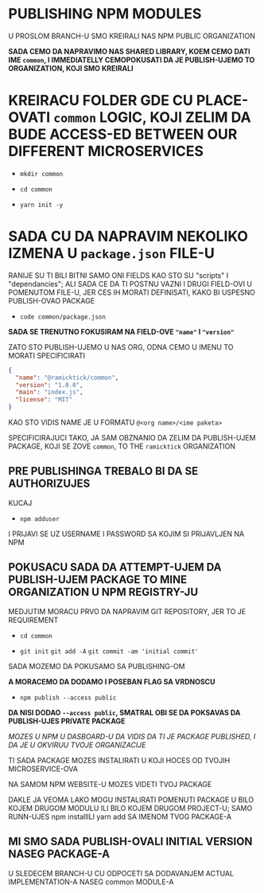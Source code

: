 # PUBLISHING NPM MODULES

U PROSLOM BRANCH-U SMO KREIRALI NAS NPM PUBLIC ORGANIZATION

**SADA CEMO DA NAPRAVIMO NAS SHARED LIBRARY, KOEM CEMO DATI IME `common`, I IMMEDIATELLY CEMOPOKUSATI DA JE PUBLISH-UJEMO TO ORGANIZATION, KOJI SMO KREIRALI**

# KREIRACU FOLDER GDE CU PLACE-OVATI `common` LOGIC, KOJI ZELIM DA BUDE ACCESS-ED BETWEEN OUR DIFFERENT MICROSERVICES

- `mkdir common`

- `cd common`

- `yarn init -y`

# SADA CU DA NAPRAVIM NEKOLIKO IZMENA U `package.json` FILE-U

RANIJE SU TI BILI BITNI SAMO ONI FIELDS KAO STO SU "scripts" I "dependancies"; ALI SADA CE DA TI POSTNU VAZNI I DRUGI FIELD-OVI U POMENUTOM FILE-U, JER CES IH MORATI DEFINISATI, KAKO BI USPESNO PUBLISH-OVAO PACKAGE

- `code common/package.json`

**SADA SE TRENUTNO FOKUSIRAM NA FIELD-OVE `"name"` I `"version"`**

ZATO STO PUBLISH-UJEMO U NAS ORG, ODNA CEMO U IMENU TO MORATI SPECIFICIRATI

```json
{
  "name": "@ramicktick/common",
  "version": "1.0.0",
  "main": "index.js",
  "license": "MIT"
}

```

KAO STO VIDIS NAME JE U FORMATU `@<org name>/<ime paketa>`

SPECIFICIRAJUCI TAKO, JA SAM OBZNANIO DA ZELIM DA PUBLISH-UJEM PACKAGE, KOJI SE ZOVE `common`, TO THE `ramicktick` ORGANIZATION

## PRE PUBLISHINGA TREBALO BI DA SE AUTHORIZUJES

KUCAJ

- `npm adduser`

I PRIJAVI SE UZ USERNAME I PASSWORD SA KOJIM SI PRIJAVLJEN NA NPM

## POKUSACU SADA DA ATTEMPT-UJEM DA PUBLISH-UJEM PACKAGE TO MINE ORGANIZATION U NPM REGISTRY-JU

MEDJUTIM MORACU PRVO DA NAPRAVIM GIT REPOSITORY, JER TO JE REQUIREMENT

- `cd common`

- `git init` `git add -A` `git commit -am 'initial commit'`

SADA MOZEMO DA POKUSAMO SA PUBLISHING-OM

**A MORACEMO DA DODAMO I POSEBAN FLAG SA VRDNOSCU**

- `npm publish --access public`

**DA NISI DODAO `--access public`, SMATRAL OBI SE DA POKSAVAS DA PUBLISH-UJES PRIVATE PACKAGE**

*MOZES U NPM U DASBOARD-U DA VIDIS DA TI JE PACKAGE PUBLISHED, I DA JE U OKVIRUU TVOJE ORGANIZACIJE*

TI SADA PACKAGE MOZES INSTALIRATI U KOJI HOCES OD TVOJIH MICROSERVICE-OVA

NA SAMOM NPM WEBSITE-U MOZES VIDETI TVOJ PACKAGE

DAKLE JA VEOMA LAKO MOGU INSTALIRATI POMENUTI PACKAGE U BILO KOJEM DRUGOM MODULU ILI BILO KOJEM DRUGOM PROJECT-U; SAMO RUNN-UJES npm installILI yarn add SA IMENOM TVOG PACKAGE-A

## MI SMO SADA PUBLISH-OVALI INITIAL VERSION NASEG PACKAGE-A

U SLEDECEM BRANCH-U CU ODPOCETI SA DODAVANJEM ACTUAL IMPLEMENTATION-A NASEG common MODULE-A
